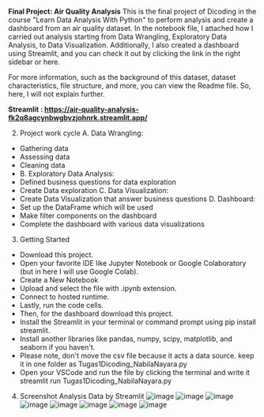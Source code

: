 **Final Project: Air Quality Analysis** This is the final project of Dicoding in the course "Learn Data Analysis With Python" to perform analysis and create a dashboard from an air quality dataset. In the notebook file, I attached how I carried out analysis starting from Data Wrangling, Exploratory Data Analysis, to Data Visualization. Additionally, I also created a dashboard using Streamlit, and you can check it out by clicking the link in the right sidebar or here.

For more information, such as the background of this dataset, dataset characteristics, file structure, and more, you can view the Readme file. So, here, I will not explain further.

**Streamlit : https://air-quality-analysis-fk2q8agcynbwgbvzjohnrk.streamlit.app/**

2. Project work cycle
A. Data Wrangling:
- Gathering data
- Assessing data
- Cleaning data
- B. Exploratory Data Analysis:
- Defined business questions for data exploration
- Create Data exploration
C. Data Visualization:
- Create Data Visualization that answer business questions
D. Dashboard:
- Set up the DataFrame which will be used
- Make filter components on the dashboard
- Complete the dashboard with various data visualizations

3. Getting Started
- Download this project.
- Open your favorite IDE like Jupyter Notebook or Google Colaboratory (but in here I will use Google Colab).
- Create a New Notebook
- Upload and select the file with .ipynb extension.
- Connect to hosted runtime.
- Lastly, run the code cells.
- Then, for the dashboard download this project.
- Install the Streamlit in your terminal or command prompt using pip install streamlit.
- Install another libraries like pandas, numpy, scipy, matplotlib, and seaborn if you haven't.
- Please note, don't move the csv file because it acts a data source. keep it in one folder as Tugas1Dicoding_NabilaNayara.py
- Open your VSCode and run the file by clicking the terminal and write it streamlit run Tugas1Dicoding_NabilaNayara.py

4. Screenshot Analysis Data by Streamlit
![image](https://github.com/user-attachments/assets/9c74076a-7beb-48d2-94a2-823c21bd9b25)
![image](https://github.com/user-attachments/assets/90167f31-17ef-449f-b6de-f2105bf6ab46)
![image](https://github.com/user-attachments/assets/a6017251-98b5-411e-92ee-19ffa35cbb69)
![image](https://github.com/user-attachments/assets/f9ea1f69-ccc4-433e-a8ca-9b6bddfaf88d)
![image](https://github.com/user-attachments/assets/5e87bedd-926a-406c-97e1-f77cf4429b66)
![image](https://github.com/user-attachments/assets/49da26fe-9d0e-4da3-b20a-bd2b942f3892)
![image](https://github.com/user-attachments/assets/d009a539-8af9-4d38-a329-e6f4da4f5ab2)
![image](https://github.com/user-attachments/assets/6f5061a7-574c-4045-bca3-3557048c4050)

